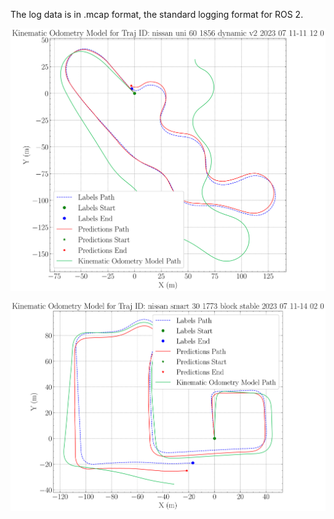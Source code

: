 The log data is in .mcap format, the standard logging format for ROS 2. 

![](/img/jkk_dataset_02_2023_07_11-11_12.svg)

![](/img/jkk_dataset_02_2023_07_11-14_02.svg)